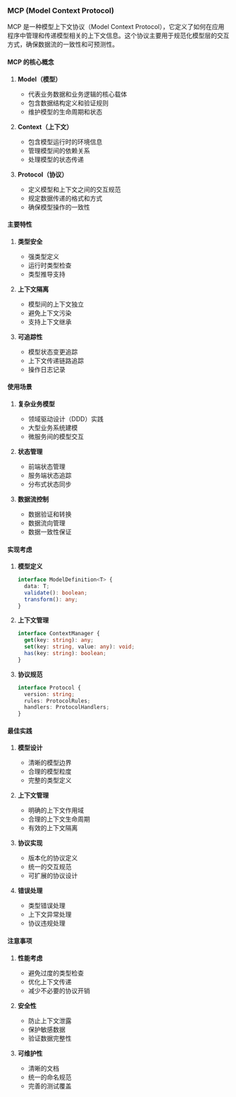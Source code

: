 ### MCP (Model Context Protocol)

MCP 是一种模型上下文协议（Model Context Protocol），它定义了如何在应用程序中管理和传递模型相关的上下文信息。这个协议主要用于规范化模型层的交互方式，确保数据流的一致性和可预测性。

#### MCP 的核心概念

1. **Model（模型）**
   - 代表业务数据和业务逻辑的核心载体
   - 包含数据结构定义和验证规则
   - 维护模型的生命周期和状态

2. **Context（上下文）**
   - 包含模型运行时的环境信息
   - 管理模型间的依赖关系
   - 处理模型的状态传递

3. **Protocol（协议）**
   - 定义模型和上下文之间的交互规范
   - 规定数据传递的格式和方式
   - 确保模型操作的一致性

#### 主要特性

1. **类型安全**
   - 强类型定义
   - 运行时类型检查
   - 类型推导支持

2. **上下文隔离**
   - 模型间的上下文独立
   - 避免上下文污染
   - 支持上下文继承

3. **可追踪性**
   - 模型状态变更追踪
   - 上下文传递链路追踪
   - 操作日志记录

#### 使用场景

1. **复杂业务模型**
   - 领域驱动设计（DDD）实践
   - 大型业务系统建模
   - 微服务间的模型交互

2. **状态管理**
   - 前端状态管理
   - 服务端状态追踪
   - 分布式状态同步

3. **数据流控制**
   - 数据验证和转换
   - 数据流向管理
   - 数据一致性保证

#### 实现考虑

1. **模型定义**
   ```typescript
   interface ModelDefinition<T> {
     data: T;
     validate(): boolean;
     transform(): any;
   }
   ```

2. **上下文管理**
   ```typescript
   interface ContextManager {
     get(key: string): any;
     set(key: string, value: any): void;
     has(key: string): boolean;
   }
   ```

3. **协议规范**
   ```typescript
   interface Protocol {
     version: string;
     rules: ProtocolRules;
     handlers: ProtocolHandlers;
   }
   ```

#### 最佳实践

1. **模型设计**
   - 清晰的模型边界
   - 合理的模型粒度
   - 完整的类型定义

2. **上下文管理**
   - 明确的上下文作用域
   - 合理的上下文生命周期
   - 有效的上下文隔离

3. **协议实现**
   - 版本化的协议定义
   - 统一的交互规范
   - 可扩展的协议设计

4. **错误处理**
   - 类型错误处理
   - 上下文异常处理
   - 协议违规处理

#### 注意事项

1. **性能考虑**
   - 避免过度的类型检查
   - 优化上下文传递
   - 减少不必要的协议开销

2. **安全性**
   - 防止上下文泄露
   - 保护敏感数据
   - 验证数据完整性

3. **可维护性**
   - 清晰的文档
   - 统一的命名规范
   - 完善的测试覆盖
